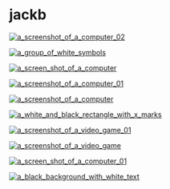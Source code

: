 # jackb

<a href="a_screenshot_of_a_computer_02.jpg"><img alt="a_screenshot_of_a_computer_02" src="a_screenshot_of_a_computer_02.jpg"></a>

<a href="a_group_of_white_symbols.jpg"><img alt="a_group_of_white_symbols" src="a_group_of_white_symbols.jpg"></a>

<a href="a_screen_shot_of_a_computer.jpg"><img alt="a_screen_shot_of_a_computer" src="a_screen_shot_of_a_computer.jpg"></a>

<a href="a_screenshot_of_a_computer_01.jpg"><img alt="a_screenshot_of_a_computer_01" src="a_screenshot_of_a_computer_01.jpg"></a>

<a href="a_screenshot_of_a_computer.jpg"><img alt="a_screenshot_of_a_computer" src="a_screenshot_of_a_computer.jpg"></a>

<a href="a_white_and_black_rectangle_with_x_marks.jpg"><img alt="a_white_and_black_rectangle_with_x_marks" src="a_white_and_black_rectangle_with_x_marks.jpg"></a>

<a href="a_screenshot_of_a_video_game_01.jpg"><img alt="a_screenshot_of_a_video_game_01" src="a_screenshot_of_a_video_game_01.jpg"></a>

<a href="a_screenshot_of_a_video_game.jpg"><img alt="a_screenshot_of_a_video_game" src="a_screenshot_of_a_video_game.jpg"></a>

<a href="a_screen_shot_of_a_computer_01.jpg"><img alt="a_screen_shot_of_a_computer_01" src="a_screen_shot_of_a_computer_01.jpg"></a>

<a href="a_black_background_with_white_text.jpg"><img alt="a_black_background_with_white_text" src="a_black_background_with_white_text.jpg"></a>

